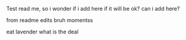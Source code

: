 Test read me, so i wonder if i add here if it will be ok?
can i add here?

from readme edits
bruh momentss

eat lavender what is the deal
